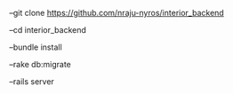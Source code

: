 

–git clone https://github.com/nraju-nyros/interior_backend

–cd interior_backend

–bundle install

–rake db:migrate

–rails server
